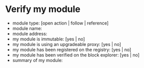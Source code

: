# Verify my module

- module type: [open action | follow | reference]
- module name: <enter module name>
- module address: <enter module address>
- my module is immutable: [yes | no]
- my module is using an upgradeable proxy: [yes | no]
- my module has been registered on the registry: [yes | no]
- my module has been verified on the block explorer: [yes | no]
- summary of my module: <enter summary of module>
